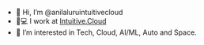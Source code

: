 - 👋 Hi, I’m @anilaluruintuitivecloud
- 🏡💻 I work at [Intuitive.Cloud](https://www.intuitive.cloud/)
- 👀 I’m interested in Tech, Cloud, AI/ML, Auto and Space.

<!---
anilaluruintuitivecloud/anilaluruintuitivecloud is a ✨ special ✨ repository because its `README.md` (this file) appears on your GitHub profile.
You can click the Preview link to take a look at your changes.
--->
